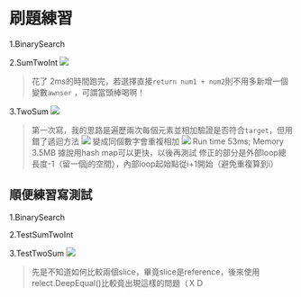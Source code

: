 # 刷題練習
1.BinarySearch

2.SumTwoInt
![](https://i.imgur.com/0LbRqL5.png)
> 花了 2ms的時間跑完，若選擇直接`return num1 + num2`則不用多新增一個變數`awnser` ，可謂當頭棒喝啊！

3.TwoSum
![](https://i.imgur.com/voZJBuz.png)
>第一次寫，我的思路是遍歷兩次每個元素並相加驗證是否符合`target`，但用錯了遞迴方法
![](https://i.imgur.com/9VwyY8Y.png)
>變成同個數字會重複相加
![](https://i.imgur.com/kLBHiSv.png)
>Run time 53ms; Memory 3.5MB 據說用hash map可以更快，以後再測試
>修正的部分是外部loop總長度-1（留一個j的空間），內部loop起始點從i+1開始（避免重複算到i）

## 順便練習寫測試
1.BinarySearch

2.TestSumTwoInt

3.TestTwoSum
![](https://i.imgur.com/2uwTsfi.png)
>先是不知道如何比較兩個slice，畢竟slice是reference，後來使用relect.DeepEqual()比較竟出現這樣的問題（ＸＤ